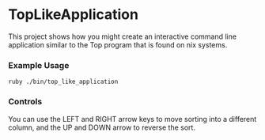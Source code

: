 # TopLikeApplication

This project shows how you might create an interactive command line application similar to the Top program that is found on nix systems.


### Example Usage

```
ruby ./bin/top_like_application
```

### Controls

You can use the LEFT and RIGHT arrow keys to move sorting into a different column, and the UP and DOWN arrow to reverse the sort.